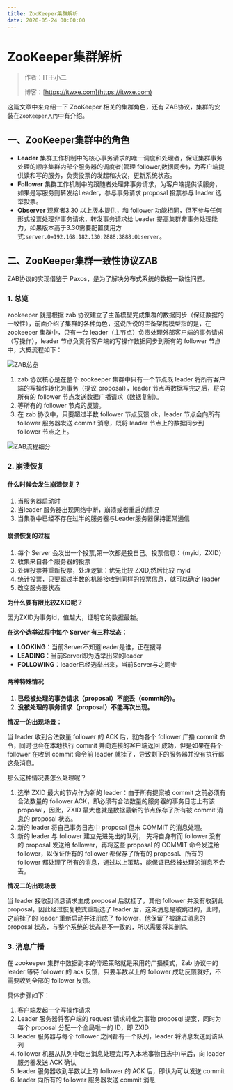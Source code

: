 ```yaml
---
title: ZooKeeper集群解析
date: 2020-05-24 00:00:00
---
```


# ZooKeeper集群解析

> 作者：IT王小二
>
> 博客：[https://itwxe.com](https://itwxe.com)

这篇文章中来介绍一下 ZooKeeper 相关的集群角色，还有 ZAB协议，集群的安装在`ZooKeeper入门`中有介绍。

## 一、ZooKeeper集群中的角色

- **Leader** 集群工作机制中的核心事务请求的唯一调度和处理者，保证集群事务处理的顺序集群内部个服务器的调度者(管理 follower,数据同步)，为客户端提供读和写的服务，负责投票的发起和决议，更新系统状态。
- **Follower** 集群工作机制中的跟随者处理非事务请求，为客户端提供读服务，如果是写服务则转发给Leader，参与事务请求 proposal 投票参与 leader 选举投票。
- **Observer** 观察者3.30 以上版本提供，和 follower 功能相同，但不参与任何形式投票处理非事务请求，转发事务请求给 Leader 提高集群非事务处理能力，如果版本高于3.30需要配置使用方式:`server.0=192.168.182.130:2888:3888:Observer`。

## 二、ZooKeeper集群一致性协议ZAB

ZAB协议的实现借鉴于 Paxos，是为了解决分布式系统的数据一致性问题。

### 1. 总览

zookeeper 就是根据 zab 协议建立了主备模型完成集群的数据同步（保证数据的一致性），前面介绍了集群的各种角色，这说所说的主备架构模型指的是，在 zookeeper 集群中，只有一台 leader（主节点）负责处理外部客户端的事务请求（写操作），leader 节点负责将客户端的写操作数据同步到所有的 follower 节点中，大概流程如下：

![ZAB总览](https://itwxe.com/img/blog/166464013740169.png)

1. zab 协议核心是在整个 zookeeper 集群中只有一个节点既 leader 将所有客户端的写操作转化为事务（提议 proposal），leader 节点再数据写完之后，将向所有的 follower 节点发送数据广播请求（数据复制）。
2. 等所有的 follower 节点的反馈。
3. 在 zab 协议中，只要超过半数 follower 节点反馈 ok，leader 节点会向所有 follower 服务器发送 commit 消息，既将 leader 节点上的数据同步到 follower 节点之上。

![ZAB流程细分](https://itwxe.com/img/blog/166464013744460.png)

### 2. 崩溃恢复

#### 什么时候会发生崩溃恢复？

1. 当服务器启动时
2. 当leader 服务器出现网络中断，崩溃或者重启的情况
3. 当集群中已经不存在过半的服务器与Leader服务器保持正常通信

#### 崩溃恢复的过程

1. 每个 Server 会发出一个投票,第一次都是投自己。投票信息：（myid，ZXID）
2. 收集来自各个服务器的投票
3. 处理投票并重新投票，处理逻辑：优先比较 ZXID,然后比较 myid
4. 统计投票，只要超过半数的机器接收到同样的投票信息，就可以确定 leader
5. 改变服务器状态

**为什么要有限比较ZXID呢？**

因为ZXID为事务id，值越大，证明它的数据最新。

**在这个选举过程中每个 Server 有三种状态：**

- **LOOKING**：当前Server不知道leader是谁，正在搜寻
- **LEADING**：当前Server即为选举出来的leader
- **FOLLOWING**：leader已经选举出来，当前Server与之同步

#### 两种特殊情况

1. **已经被处理的事务请求（proposal）不能丢（commit的）。**
2. **没被处理的事务请求（proposal）不能再次出现。**

**情况一的出现场景：**

当 leader 收到合法数量 follower 的 ACK 后，就向各个 follower 广播 commit 命令，同时也会在本地执行 commit 并向连接的客户端返回 成功，但是如果在各个 follower 在收到 commit 命令前 leader 就挂了，导致剩下的服务器并没有执行都这条消息。

那么这种情况要怎么处理呢？

1. 选举 ZXID 最大的节点作为新的 leader：由于所有提案被 commit 之前必须有合法数量的 follower ACK，即必须有合法数量的服务器的事务日志上有该 proposal，因此，ZXID 最大也就是数据最新的节点保存了所有被 commit 消息的 proposal 状态。
2. 新的 leader 将自己事务日志中 proposal 但未 COMMIT 的消息处理。
3. 新的 leader 与 follower 建立先进先出的队列， 先将自身有而 follower 没有的 proposal 发送给 follower，再将这些 proposal 的 COMMIT 命令发送给 follower，以保证所有的 follower 都保存了所有的 proposal、所有的 follower 都处理了所有的消息，通过以上策略，能保证已经被处理的消息不会丢。

**情况二的出现场景**

当 leader 接收到消息请求生成 proposal 后就挂了，其他 follower 并没有收到此 proposal，因此经过恢复模式重新选了 leader 后，这条消息是被跳过的，此时，之前挂了的 leader 重新启动并注册成了 follower，他保留了被跳过消息的 proposal 状态，与整个系统的状态是不一致的，所以需要将其删除。

### 3. 消息广播

在 zookeeper 集群中数据副本的传递策略就是采用的广播模式，Zab 协议中的 leader 等待 follower 的 ack 反馈，只要半数以上的 follower 成功反馈就好，不需要收到全部的 follower 反馈。

具体步骤如下：

1. 客户端发起一个写操作请求
2. Leader 服务器将客户端的 request 请求转化为事物 proposql 提案，同时为每个 proposal 分配一个全局唯一的 ID，即 ZXID
3. leader 服务器与每个 follower 之间都有一个队列，leader 将消息发送到该队列
4. follower 机器从队列中取出消息处理完(写入本地事物日志中)毕后，向 leader 服务器发送 ACK 确认
5. leader 服务器收到半数以上的 follower 的 ACK 后，即认为可以发送 commit
6. leader 向所有的 follower 服务器发送 commit 消息